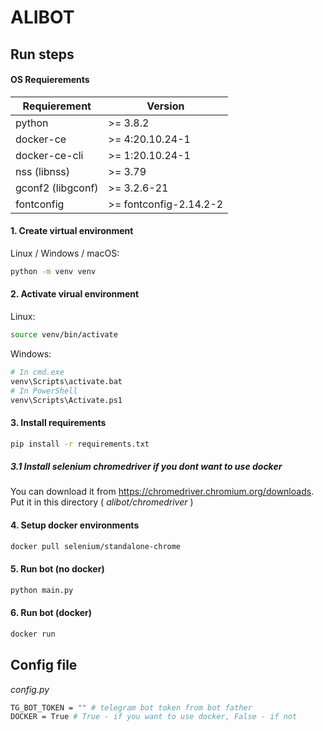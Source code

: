 # ALIBOT
## Run steps

#### OS Requierements
| Requierement | Version |
|---|-----|
| python | >= 3.8.2 |
| docker-ce | >= 4:20.10.24-1 |
| docker-ce-cli | >= 1:20.10.24-1 |
| nss (libnss) | >= 3.79 |
| gconf2 (libgconf) | >= 3.2.6-21 |
| fontconfig | >= fontconfig-2.14.2-2 |

#### 1. Create virtual environment
Linux / Windows / macOS:
```sh
python -m venv venv
```
#### 2. Activate virual environment
Linux:
```sh
source venv/bin/activate
```
Windows:
```sh
# In cmd.exe
venv\Scripts\activate.bat
# In PowerShell
venv\Scripts\Activate.ps1
```
#### 3. Install requirements
```sh
pip install -r requirements.txt
```
##### 3.1 Install selenium chromedriver if you dont want to use docker
You can download it from https://chromedriver.chromium.org/downloads.
Put it in this directory ( *alibot/chromedriver* )
#### 4. Setup docker environments
```sh
docker pull selenium/standalone-chrome
```
#### 5. Run bot (no docker)
```sh
python main.py
```
#### 6. Run bot (docker)
```sh
docker run
```

## Config file

*config.py*
```sh
TG_BOT_TOKEN = "" # telegram bot token from bot father
DOCKER = True # True - if you want to use docker, False - if not
```